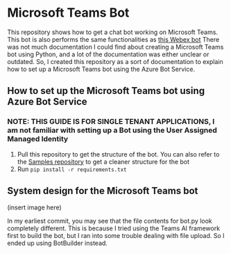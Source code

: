 # Microsoft Teams Bot
This repository shows how to get a chat bot working on Microsoft Teams.
This bot is also performs the same functionalities as <a href="https://github.com/banhao/WebExBot">this Webex bot</a>
There was not much documentation I could find about creating a Microsoft Teams bot using Python, and a lot of the documentation was either unclear or outdated.
So, I created this repository as a sort of documentation to explain how to set up a Microsoft Teams bot using the Azure Bot Service.

## How to set up the Microsoft Teams bot using Azure Bot Service
### NOTE: THIS GUIDE IS FOR SINGLE TENANT APPLICATIONS, I am not familiar with setting up a Bot using the User Assigned Managed Identity
1. Pull this repository to get the structure of the bot. You can also refer to the <a href="https://github.com/microsoft/BotBuilder-Samples">Samples repository</a> to get a cleaner structure for the bot
2. Run <code>pip install -r requirements.txt</code>

## System design for the Microsoft Teams bot
(insert image here)

In my earliest commit, you may see that the file contents for bot.py look completely different. This is because I tried using the Teams AI framework first to build the bot, but I ran into some trouble dealing with file upload. So I ended up using BotBuilder instead.
